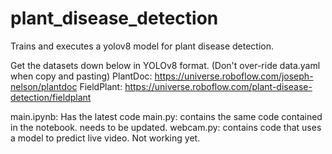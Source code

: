 # plant_disease_detection
Trains and executes a yolov8 model for plant disease detection.

Get the datasets down below in YOLOv8 format. (Don't over-ride data.yaml when copy and pasting)
PlantDoc: https://universe.roboflow.com/joseph-nelson/plantdoc
FieldPlant: https://universe.roboflow.com/plant-disease-detection/fieldplant

main.ipynb: Has the latest code
main.py: contains the same code contained in the notebook. needs to be updated.
webcam.py: contains code that uses a model to predict live video. Not working yet.
